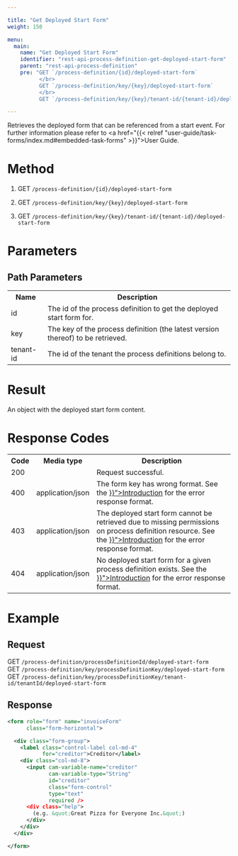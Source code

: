 ```yaml
---

title: "Get Deployed Start Form"
weight: 150

menu:
  main:
    name: "Get Deployed Start Form"
    identifier: "rest-api-process-definition-get-deployed-start-form"
    parent: "rest-api-process-definition"
    pre: "GET `/process-definition/{id}/deployed-start-form`
          </br>
          GET `/process-definition/key/{key}/deployed-start-form`
          </br>
          GET `/process-definition/key/{key}/tenant-id/{tenant-id}/deployed-start-form`"

---
```


Retrieves the deployed form that can be referenced from a start event. For further information please refer to 
<a href="{{< relref "user-guide/task-forms/index.md#embedded-task-forms" >}}">User Guide</a>.


# Method

1. GET `/process-definition/{id}/deployed-start-form`

2. GET `/process-definition/key/{key}/deployed-start-form`

3. GET `/process-definition/key/{key}/tenant-id/{tenant-id}/deployed-start-form`



# Parameters

## Path Parameters

<table class="table table-striped">
  <tr>
    <th>Name</th>
    <th>Description</th>
  </tr>
  <tr>
    <td>id</td>
    <td>The id of the process definition to get the deployed start form for.</td>
  </tr>
  <tr>
    <td>key</td>
    <td>The key of the process definition (the latest version thereof) to be retrieved.</td>
  </tr>
  <tr>
    <td>tenant-id</td>
    <td>The id of the tenant the process definitions belong to.</td>
  </tr>
</table>

# Result

An object with the deployed start form content.

# Response Codes

<table class="table table-striped">
  <tr>
    <th>Code</th>
    <th>Media type</th>
    <th>Description</th>
  </tr>
  <tr>
    <td>200</td>
    <td></td>
    <td>Request successful.</td>
  </tr>
   <tr>
    <td>400</td>
    <td>application/json</td>
    <td>The form key has wrong format.
    See the <a href="{{< relref "reference/rest/overview/index.md#error-handling" >}}">Introduction</a>
    for the error response format.</td>
  </tr>
  <tr>
    <td>403</td>
    <td>application/json</td>
    <td>The deployed start form cannot be retrieved due to missing permissions on process definition resource. 
    See the <a href="{{< relref "reference/rest/overview/index.md#error-handling" >}}">Introduction</a> 
    for the error response format.</td>
  </tr>
  <tr>
    <td>404</td>
    <td>application/json</td>
    <td>No deployed start form for a given process definition exists. 
    See the <a href="{{< relref "reference/rest/overview/index.md#error-handling" >}}">Introduction</a> 
    for the error response format.</td>
  </tr>
</table>

# Example

## Request

GET `/process-definition/processDefinitionId/deployed-start-form` <br>
GET `/process-definition/key/processDefinitionKey/deployed-start-form` <br>
GET `/process-definition/key/processDefinitionKey/tenant-id/tenantId/deployed-start-form`

## Response

```xml
<form role="form" name="invoiceForm"
      class="form-horizontal">

  <div class="form-group">
    <label class="control-label col-md-4"
           for="creditor">Creditor</label>
    <div class="col-md-8">
      <input cam-variable-name="creditor"
             cam-variable-type="String"
             id="creditor"
             class="form-control"
             type="text"
             required />
      <div class="help">
        (e.g. &quot;Great Pizza for Everyone Inc.&quot;)
      </div>
    </div>
  </div>

</form>
```
